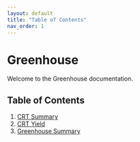 ```yaml
---
layout: default
title: "Table of Contents"
nav_order: 1
---
```


# Greenhouse

Welcome to the Greenhouse documentation.

## Table of Contents
1. [CRT Summary](./crt-summary.md)
2. [CRT Yield](./crt-yield.md)
3. [Greenhouse Summary](./greenhouse-summary.md)
